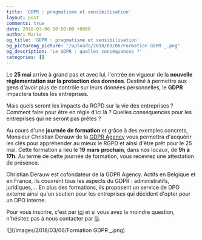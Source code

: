 ```yaml
---
title: 'GDPR : pragmatisme et sensibilisation'
layout: post
comments: true
date: 2018-03-06 00:00:00 +0000
author: Marie
og_title: 'GDPR : pragmatisme et sensibilisation'
og_pictureog_picture: "/uploads/2018/03/06/Formation GDPR _.png"
og_description: 'Le GDPR : quelles conséquences ?'
categories: []
---
```

Le **25 mai** arrive à grand pas et avec lui, l'entrée en vigueur de la **nouvelle règlementation sur la protection des données**. Destiné à permettre aux gens d'avoir plus de contrôle sur leurs données personnelles, le **GDPR** impactera toutes les entreprises.

Mais quels seront les impacts du RGPD sur la vie des entreprises ? Comment faire pour être en règle d'ici là ? Quelles conséquences pour les entreprises qui ne seront pas prêtes ?

Au cours d'une **journée de formation** et grâce à des exemples concrets, Monsieur Christian Derauw de la [GDPR Agency](https://gdpr.agency/) vous permettra d'acquérir les clés pour appréhender au mieux le RGPD et ainsi d'être prêt pour le 25 mai. Cette formation a lieu le **19 mars** **prochain**, dans nos locaux, de **9h à 17h**. Au terme de cette journée de formation, vous recevrez une attestation de présence.

Christian Derauw est cofondateur de la GDPR Agency. Actifs en Belgique et en France, ils couvrent tous les aspects du GDPR : administratifs, juridiques,... En plus des formations, ils proposent un service de DPO externe ainsi qu'un soutien pour les entreprises qui décident d'opter pour un DPO interne.

Pour vous inscrire, c'est par [ici](https://www.eventbrite.fr/e/billets-gdpr-pragmatisme-et-sensibilisation-43313090620) et si vous avez la moindre question, n'hésitez pas à nous contacter par [là](http://www.greenlab-coworking.com/nous-contacter/).

![](/images/2018/03/06/Formation GDPR _.png)